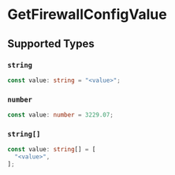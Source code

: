 # GetFirewallConfigValue


## Supported Types

### `string`

```typescript
const value: string = "<value>";
```

### `number`

```typescript
const value: number = 3229.07;
```

### `string[]`

```typescript
const value: string[] = [
  "<value>",
];
```


